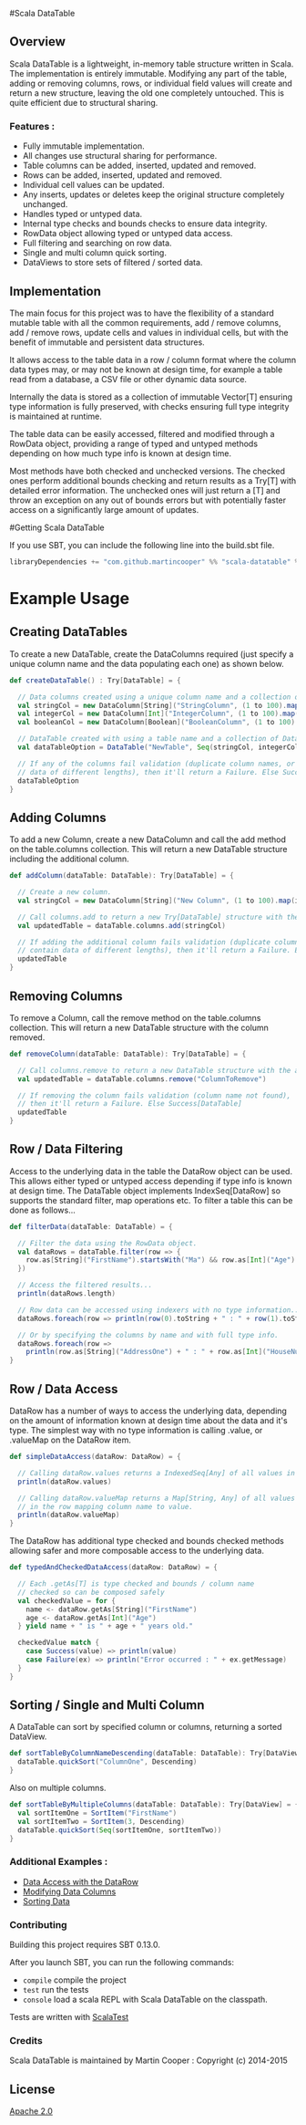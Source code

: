 #Scala DataTable

## Overview

Scala DataTable is a lightweight, in-memory table structure written in Scala. The implementation is entirely immutable.
Modifying any part of the table, adding or removing columns, rows, or individual field values will create and return a
new structure, leaving the old one completely untouched. This is quite efficient due to structural sharing.

### Features :
 * Fully immutable implementation.
 * All changes use structural sharing for performance.
 * Table columns can be added, inserted, updated and removed.
 * Rows can be added, inserted, updated and removed.
 * Individual cell values can be updated.
 * Any inserts, updates or deletes keep the original structure completely unchanged.
 * Handles typed or untyped data.
 * Internal type checks and bounds checks to ensure data integrity.
 * RowData object allowing typed or untyped data access.
 * Full filtering and searching on row data.
 * Single and multi column quick sorting.
 * DataViews to store sets of filtered / sorted data.

## Implementation

The main focus for this project was to have the flexibility of a standard mutable table with all the common requirements,
add / remove columns, add / remove rows, update cells and values in individual cells, but with the benefit of immutable
and persistent data structures.

It allows access to the table data in a row / column format where the column data types may, or may not be known at
design time, for example a table read from a database, a CSV file or other dynamic data source.

Internally the data is stored as a collection of immutable Vector[T] ensuring type information is fully preserved, with
checks ensuring full type integrity is maintained at runtime.

The table data can be easily accessed, filtered and modified through a RowData object, providing a range of typed and
untyped methods depending on how much type info is known at design time.

Most methods have both checked and unchecked versions. The checked ones perform additional bounds checking and return
results as a Try[T] with detailed error information. The unchecked ones will just return a [T] and throw an exception
on any out of bounds errors but with potentially faster access on a significantly large amount of updates.

#Getting Scala DataTable

If you use SBT, you can include the following line into the build.sbt file.
```scala
libraryDependencies += "com.github.martincooper" %% "scala-datatable" % "0.5.1"
```

# Example Usage

## Creating DataTables
To create a new DataTable, create the DataColumns required (just specify a unique column name and
the data populating each one) as shown below.

```scala
def createDataTable() : Try[DataTable] = {

  // Data columns created using a unique column name and a collection of values.
  val stringCol = new DataColumn[String]("StringColumn", (1 to 100).map(i => "Cell Value " + i))
  val integerCol = new DataColumn[Int]("IntegerColumn", (1 to 100).map(i => i * 20))
  val booleanCol = new DataColumn[Boolean]("BooleanColumn", (1 to 100).map(i => true))

  // DataTable created with using a table name and a collection of Data Columns.
  val dataTableOption = DataTable("NewTable", Seq(stringCol, integerCol, booleanCol))

  // If any of the columns fail validation (duplicate column names, or columns contain
  // data of different lengths), then it'll return a Failure. Else Success[DataTable]
  dataTableOption
}
```

## Adding Columns
To add a new Column, create a new DataColumn and call the add method on the table.columns
collection. This will return a new DataTable structure including the additional column.

```scala
def addColumn(dataTable: DataTable): Try[DataTable] = {

  // Create a new column.
  val stringCol = new DataColumn[String]("New Column", (1 to 100).map(i => "Another " + i))

  // Call columns.add to return a new Try[DataTable] structure with the additional column.
  val updatedTable = dataTable.columns.add(stringCol)

  // If adding the additional column fails validation (duplicate column names, or columns
  // contain data of different lengths), then it'll return a Failure. Else Success[DataTable]
  updatedTable
}
```

## Removing Columns
To remove a Column, call the remove method on the table.columns collection.
This will return a new DataTable structure with the column removed.

```scala
def removeColumn(dataTable: DataTable): Try[DataTable] = {

  // Call columns.remove to return a new DataTable structure with the additional column.
  val updatedTable = dataTable.columns.remove("ColumnToRemove")

  // If removing the column fails validation (column name not found),
  // then it'll return a Failure. Else Success[DataTable]
  updatedTable
}
```

## Row / Data Filtering
Access to the underlying data in the table the DataRow object can be used. This allows either typed or
untyped access depending if type info is known at design time. The DataTable object implements IndexSeq[DataRow]
so supports the standard filter, map operations etc. To filter a table this can be done as follows...

```scala
def filterData(dataTable: DataTable) = {

  // Filter the data using the RowData object.
  val dataRows = dataTable.filter(row => {
    row.as[String]("FirstName").startsWith("Ma") && row.as[Int]("Age") > 18
  })

  // Access the filtered results...
  println(dataRows.length)

  // Row data can be accessed using indexers with no type information...
  dataRows.foreach(row => println(row(0).toString + " : " + row(1).toString))

  // Or by specifying the columns by name and with full type info.
  dataRows.foreach(row =>
    println(row.as[String]("AddressOne") + " : " + row.as[Int]("HouseNumber")))
}
```

## Row / Data Access
DataRow has a number of ways to access the underlying data, depending on the amount of information
known at design time about the data and it's type. The simplest way with no type information is
calling .value, or .valueMap on the DataRow item.

```scala
def simpleDataAccess(dataRow: DataRow) = {

  // Calling dataRow.values returns a IndexedSeq[Any] of all values in the row.
  println(dataRow.values)

  // Calling dataRow.valueMap returns a Map[String, Any] of all values
  // in the row mapping column name to value.
  println(dataRow.valueMap)
}
```

The DataRow has additional type checked and bounds checked methods allowing safer and
more composable access to the underlying data.

```scala
def typedAndCheckedDataAccess(dataRow: DataRow) = {

  // Each .getAs[T] is type checked and bounds / column name
  // checked so can be composed safely
  val checkedValue = for {
    name <- dataRow.getAs[String]("FirstName")
    age <- dataRow.getAs[Int]("Age")
  } yield name + " is " + age + " years old."

  checkedValue match {
    case Success(value) => println(value)
    case Failure(ex) => println("Error occurred : " + ex.getMessage)
  }
}
```

## Sorting / Single and Multi Column
A DataTable can sort by specified column or columns, returning a sorted DataView.

```scala
def sortTableByColumnNameDescending(dataTable: DataTable): Try[DataView] = {
  dataTable.quickSort("ColumnOne", Descending)
}
```

Also on multiple columns.

```scala
def sortTableByMultipleColumns(dataTable: DataTable): Try[DataView] = {
  val sortItemOne = SortItem("FirstName")
  val sortItemTwo = SortItem(3, Descending)
  dataTable.quickSort(Seq(sortItemOne, sortItemTwo))
}
```

### Additional Examples :
 * [Data Access with the DataRow](https://github.com/martincooper/scala-datatable/blob/master/docs/DataRowExamples.md)
 * [Modifying Data Columns](https://github.com/martincooper/scala-datatable/blob/master/docs/DataColumnModificationExamples.md)
 * [Sorting Data](https://github.com/martincooper/scala-datatable/blob/master/docs/SortingDataExamples.md)

### Contributing

Building this project requires SBT 0.13.0.

After you launch SBT, you can run the following commands:

 * `compile` compile the project
 * `test` run the tests
 * `console` load a scala REPL with Scala DataTable on the classpath.

Tests are written with [ScalaTest](http://www.scalatest.org/)

### Credits

Scala DataTable is maintained by Martin Cooper : Copyright (c) 2014-2015

## License

[Apache 2.0](http://www.apache.org/licenses/LICENSE-2.0)
